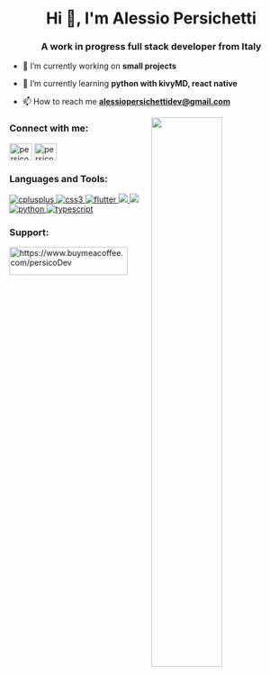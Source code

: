 <h1 align="center">Hi 👋, I'm Alessio Persichetti</h1>
<h3 align="center">A work in progress full stack developer from Italy</h3>

- 🔭 I’m currently working on **small projects**

- 🌱 I’m currently learning **python with kivyMD, react native**

- 📫 How to reach me **alessiopersichettidev@gmail.com**
<img top="-3%" align="right" width="50%" src="https://github-readme-stats.vercel.app/api?username=persicoDev&count_private=true&include_all_commits=true&show_icons=true&theme=material-palenight">
<h3 align="left">Connect with me:</h3>
<p align="left">
    <a href="https://instagram.com/persico.js" target="blank"><img align="center"
            src="https://cdn.jsdelivr.net/npm/simple-icons@3.0.1/icons/instagram.svg" alt="persico.js" height="30"
            width="40" /></a>
    <a href="https://discord.gg/persicoDev#9796" target="blank"><img align="center"
            src="https://cdn.jsdelivr.net/npm/simple-icons@3.0.1/icons/discord.svg" alt="persicoDev#9796" height="30"
            width="40" /></a>
</p>

<h3 align="left">Languages and Tools:</h3>
<p align="left"> <a href="https://www.w3schools.com/cpp/" target="_blank"> <img
            src="https://img.shields.io/badge/C%2B%2B-00599C?style=for-the-badge&logo=c%2B%2B&logoColor=white"
            alt="cplusplus" /> </a> <a href="https://www.w3schools.com/css/" target="_blank"> <img
            src="https://img.shields.io/badge/CSS3-1572B6?style=for-the-badge&logo=css3&logoColor=white"
            alt="css3" /> </a>  <a href="https://flutter.dev" target="_blank"> <img
            src="https://img.shields.io/badge/Flutter-02569B?style=for-the-badge&logo=flutter&logoColor=white"
            alt="flutter" /> <a
            href="https://img.shields.io/badge/Angular-DD0031?style=for-the-badge&logo=angular&logoColor=white"><img
                src="https://img.shields.io/badge/Angular-DD0031?style=for-the-badge&logo=angular&logoColor=white"> </a>
        <a href="https://www.javascript.com/"> <img
                src="https://img.shields.io/badge/JavaScript-F7DF1E?style=for-the-badge&logo=javascript&logoColor=black">
            </a> <a href="https://nodejs.org" targ" target="_blank">
            <a href="https://www.python.org" target="_blank"> <img
                src="https://img.shields.io/badge/Python-14354C?style=for-the-badge&logo=python&logoColor=white"
                alt="python" /> </a> <a href="https://www.typescriptlang.org/" target="_blank"> <img
                src="https://img.shields.io/badge/TypeScript-007ACC?style=for-the-badge&logo=typescript&logoColor=white"
                alt="typescript" /> </a>
</p>

<h3 align="left">Support:</h3>
<p><a href="https://www.buymeacoffee.com/persicoDev"> <img align="left"
            src="https://cdn.buymeacoffee.com/buttons/v2/default-yellow.png" height="50" width="210"
            alt="https://www.buymeacoffee.com/persicoDev" /></a></p><br><br>
